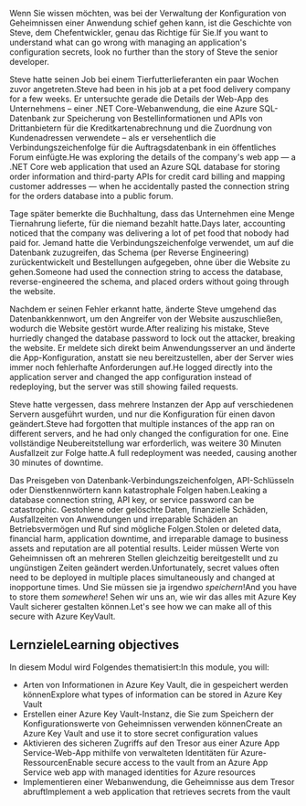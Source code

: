 <span data-ttu-id="3af34-101">Wenn Sie wissen möchten, was bei der Verwaltung der Konfiguration von Geheimnissen einer Anwendung schief gehen kann, ist die Geschichte von Steve, dem Chefentwickler, genau das Richtige für Sie.</span><span class="sxs-lookup"><span data-stu-id="3af34-101">If you want to understand what can go wrong with managing an application's configuration secrets, look no further than the story of Steve the senior developer.</span></span>

<span data-ttu-id="3af34-102">Steve hatte seinen Job bei einem Tierfutterlieferanten ein paar Wochen zuvor angetreten.</span><span class="sxs-lookup"><span data-stu-id="3af34-102">Steve had been in his job at a pet food delivery company for a few weeks.</span></span> <span data-ttu-id="3af34-103">Er untersuchte gerade die Details der Web-App des Unternehmens – einer .NET Core-Webanwendung, die eine Azure SQL-Datenbank zur Speicherung von Bestellinformationen und APIs von Drittanbietern für die Kreditkartenabrechnung und die Zuordnung von Kundenadressen verwendete – als er versehentlich die Verbindungszeichenfolge für die Auftragsdatenbank in ein öffentliches Forum einfügte.</span><span class="sxs-lookup"><span data-stu-id="3af34-103">He was exploring the details of the company's web app &mdash; a .NET Core web application that used an Azure SQL database for storing order information and third-party APIs for credit card billing and mapping customer addresses &mdash; when he accidentally pasted the connection string for the orders database into a public forum.</span></span>

<span data-ttu-id="3af34-104">Tage später bemerkte die Buchhaltung, dass das Unternehmen eine Menge Tiernahrung lieferte, für die niemand bezahlt hatte.</span><span class="sxs-lookup"><span data-stu-id="3af34-104">Days later, accounting noticed that the company was delivering a lot of pet food that nobody had paid for.</span></span> <span data-ttu-id="3af34-105">Jemand hatte die Verbindungszeichenfolge verwendet, um auf die Datenbank zuzugreifen, das Schema (per Reverse Engineering) zurückentwickelt und Bestellungen aufgegeben, ohne über die Website zu gehen.</span><span class="sxs-lookup"><span data-stu-id="3af34-105">Someone had used the connection string to access the database, reverse-engineered the schema, and placed orders without going through the website.</span></span>

<span data-ttu-id="3af34-106">Nachdem er seinen Fehler erkannt hatte, änderte Steve umgehend das Datenbankkennwort, um den Angreifer von der Website auszuschließen, wodurch die Website gestört wurde.</span><span class="sxs-lookup"><span data-stu-id="3af34-106">After realizing his mistake, Steve hurriedly changed the database password to lock out the attacker, breaking the website.</span></span> <span data-ttu-id="3af34-107">Er meldete sich direkt beim Anwendungsserver an und änderte die App-Konfiguration, anstatt sie neu bereitzustellen, aber der Server wies immer noch fehlerhafte Anforderungen auf.</span><span class="sxs-lookup"><span data-stu-id="3af34-107">He logged directly into the application server and changed the app configuration instead of redeploying, but the server was still showing failed requests.</span></span>

<span data-ttu-id="3af34-108">Steve hatte vergessen, dass mehrere Instanzen der App auf verschiedenen Servern ausgeführt wurden, und nur die Konfiguration für einen davon geändert.</span><span class="sxs-lookup"><span data-stu-id="3af34-108">Steve had forgotten that multiple instances of the app ran on different servers, and he had only changed the configuration for one.</span></span> <span data-ttu-id="3af34-109">Eine vollständige Neubereitstellung war erforderlich, was weitere 30 Minuten Ausfallzeit zur Folge hatte.</span><span class="sxs-lookup"><span data-stu-id="3af34-109">A full redeployment was needed, causing another 30 minutes of downtime.</span></span>

<span data-ttu-id="3af34-110">Das Preisgeben von Datenbank-Verbindungszeichenfolgen, API-Schlüsseln oder Dienstkennwörtern kann katastrophale Folgen haben.</span><span class="sxs-lookup"><span data-stu-id="3af34-110">Leaking a database connection string, API key, or service password can be catastrophic.</span></span> <span data-ttu-id="3af34-111">Gestohlene oder gelöschte Daten, finanzielle Schäden, Ausfallzeiten von Anwendungen und irreparable Schäden an Betriebsvermögen und Ruf sind mögliche Folgen.</span><span class="sxs-lookup"><span data-stu-id="3af34-111">Stolen or deleted data, financial harm, application downtime, and irreparable damage to business assets and reputation are all potential results.</span></span> <span data-ttu-id="3af34-112">Leider müssen Werte von Geheimnissen oft an mehreren Stellen gleichzeitig bereitgestellt und zu ungünstigen Zeiten geändert werden.</span><span class="sxs-lookup"><span data-stu-id="3af34-112">Unfortunately, secret values often need to be deployed in multiple places simultaneously and changed at inopportune times.</span></span> <span data-ttu-id="3af34-113">Und Sie müssen sie ja irgendwo *speichern*!</span><span class="sxs-lookup"><span data-stu-id="3af34-113">And you have to store them *somewhere*!</span></span> <span data-ttu-id="3af34-114">Sehen wir uns an, wie wir das alles mit Azure Key Vault sicherer gestalten können.</span><span class="sxs-lookup"><span data-stu-id="3af34-114">Let's see how we can make all of this secure with Azure KeyVault.</span></span>

## <a name="learning-objectives"></a><span data-ttu-id="3af34-115">Lernziele</span><span class="sxs-lookup"><span data-stu-id="3af34-115">Learning objectives</span></span>

<span data-ttu-id="3af34-116">In diesem Modul wird Folgendes thematisiert:</span><span class="sxs-lookup"><span data-stu-id="3af34-116">In this module, you will:</span></span>

- <span data-ttu-id="3af34-117">Arten von Informationen in Azure Key Vault, die in gespeichert werden können</span><span class="sxs-lookup"><span data-stu-id="3af34-117">Explore what types of information can be stored in Azure Key Vault</span></span>
- <span data-ttu-id="3af34-118">Erstellen einer Azure Key Vault-Instanz, die Sie zum Speichern der Konfigurationswerte von Geheimnissen verwenden können</span><span class="sxs-lookup"><span data-stu-id="3af34-118">Create an Azure Key Vault and use it to store secret configuration values</span></span>
- <span data-ttu-id="3af34-119">Aktivieren des sicheren Zugriffs auf den Tresor aus einer Azure App Service-Web-App mithilfe von verwalteten Identitäten für Azure-Ressourcen</span><span class="sxs-lookup"><span data-stu-id="3af34-119">Enable secure access to the vault from an Azure App Service web app with managed identities for Azure resources</span></span>
- <span data-ttu-id="3af34-120">Implementieren einer Webanwendung, die Geheimnisse aus dem Tresor abruft</span><span class="sxs-lookup"><span data-stu-id="3af34-120">Implement a web application that retrieves secrets from the vault</span></span>

